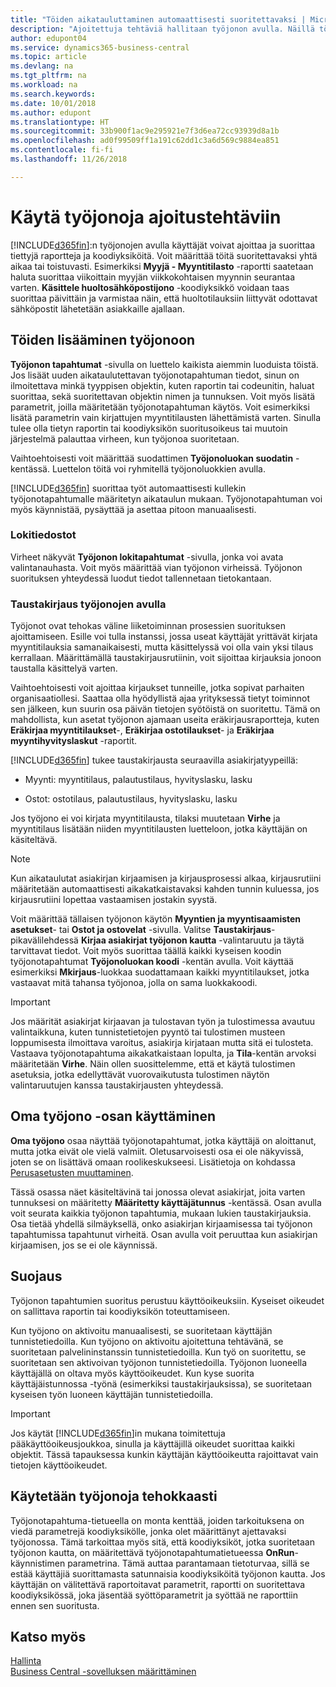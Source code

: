 ```yaml
---
title: "Töiden aikatauluttaminen automaattisesti suoritettavaksi | Microsoft Docs"
description: "Ajoitettuja tehtäviä hallitaan työjonon avulla. Näillä töillä suoritetaan raportteja ja codeuniteja. Voit määrittää töitä suoritettavaksi yhtä aikaa tai toistuvasti."
author: edupont04
ms.service: dynamics365-business-central
ms.topic: article
ms.devlang: na
ms.tgt_pltfrm: na
ms.workload: na
ms.search.keywords: 
ms.date: 10/01/2018
ms.author: edupont
ms.translationtype: HT
ms.sourcegitcommit: 33b900f1ac9e295921e7f3d6ea72cc93939d8a1b
ms.openlocfilehash: ad0f99509ff1a191c62dd1c3a6d569c9884ea851
ms.contentlocale: fi-fi
ms.lasthandoff: 11/26/2018

---
```

# <a name="use-job-queues-to-schedule-tasks"></a>Käytä työjonoja ajoitustehtäviin
[!INCLUDE[d365fin](includes/d365fin_md.md)]:n työjonojen avulla käyttäjät voivat ajoittaa ja suorittaa tiettyjä raportteja ja koodiyksiköitä. Voit määrittää töitä suoritettavaksi yhtä aikaa tai toistuvasti. Esimerkiksi **Myyjä - Myyntitilasto** -raportti saatetaan haluta suorittaa viikoittain myyjän viikkokohtaisen myynnin seurantaa varten. **Käsittele huoltosähköpostijono** -koodiyksikkö voidaan taas suorittaa päivittäin ja varmistaa näin, että huoltotilauksiin liittyvät odottavat sähköpostit lähetetään asiakkaille ajallaan.  

## <a name="add-jobs-to-the-job-queue"></a>Töiden lisääminen työjonoon
**Työjonon tapahtumat** -sivulla on luettelo kaikista aiemmin luoduista töistä. Jos lisäät uuden aikataulutettavan työjonotapahtuman tiedot, sinun on ilmoitettava minkä tyyppisen objektin, kuten raportin tai codeunitin, haluat suorittaa, sekä suoritettavan objektin nimen ja tunnuksen. Voit myös lisätä parametrit, joilla määritetään työjonotapahtuman käytös. Voit esimerkiksi lisätä parametrin vain kirjattujen myyntitilausten lähettämistä varten. Sinulla tulee olla tietyn raportin tai koodiyksikön suoritusoikeus tai muutoin järjestelmä palauttaa virheen, kun työjonoa suoritetaan.  

Vaihtoehtoisesti voit määrittää suodattimen **Työjonoluokan suodatin** -kentässä. Luettelon töitä voi ryhmitellä työjonoluokkien avulla.

[!INCLUDE[d365fin](includes/d365fin_md.md)] suorittaa työt automaattisesti kullekin työjonotapahtumalle määritetyn aikataulun mukaan. Työjonotapahtuman voi myös käynnistää, pysäyttää ja asettaa pitoon manuaalisesti.

### <a name="log-files"></a>Lokitiedostot
Virheet näkyvät **Työjonon lokitapahtumat** -sivulla, jonka voi avata valintanauhasta. Voit myös määrittää vian työjonon virheissä. Työjonon suorituksen yhteydessä luodut tiedot tallennetaan tietokantaan.  

### <a name="background-posting-with-job-queues"></a>Taustakirjaus työjonojen avulla
Työjonot ovat tehokas väline liiketoiminnan prosessien suorituksen ajoittamiseen. Esille voi tulla instanssi, jossa useat käyttäjät yrittävät kirjata myyntitilauksia samanaikaisesti, mutta käsittelyssä voi olla vain yksi tilaus kerrallaan. Määrittämällä taustakirjausrutiinin, voit sijoittaa kirjauksia jonoon taustalla käsittelyä varten.  

 Vaihtoehtoisesti voit ajoittaa kirjaukset tunneille, jotka sopivat parhaiten organisaatiollesi. Saattaa olla hyödyllistä ajaa yrityksessä tietyt toiminnot sen jälkeen, kun suurin osa päivän tietojen syötöistä on suoritettu. Tämä on mahdollista, kun asetat työjonon ajamaan useita eräkirjausraportteja, kuten **Eräkirjaa myyntitilaukset**-, **Eräkirjaa ostotilaukset**- ja **Eräkirjaa myyntihyvityslaskut** -raportit.  

 [!INCLUDE[d365fin](includes/d365fin_md.md)] tukee taustakirjausta seuraavilla asiakirjatyypeillä:  

-   Myynti: myyntitilaus, palautustilaus, hyvityslasku, lasku  

-   Ostot: ostotilaus, palautustilaus, hyvityslasku, lasku  

 Jos työjono ei voi kirjata myyntitilausta, tilaksi muutetaan **Virhe** ja myyntitilaus lisätään niiden myyntitilausten luetteloon, jotka käyttäjän on käsiteltävä.  

> [!NOTE]  
>  Kun aikataulutat asiakirjan kirjaamisen ja kirjausprosessi alkaa, kirjausrutiini määritetään automaattisesti aikakatkaistavaksi kahden tunnin kuluessa, jos kirjausrutiini lopettaa vastaamisen jostakin syystä.  

Voit määrittää tällaisen työjonon käytön **Myyntien ja myyntisaamisten asetukset**- tai **Ostot ja ostovelat** -sivulla. Valitse **Taustakirjaus**-pikavälilehdessä **Kirjaa asiakirjat työjonon kautta** -valintaruutu ja täytä tarvittavat tiedot. Voit myös suorittaa täällä kaikki kyseisen koodin työjonotapahtumat **Työjonoluokan koodi** -kentän avulla. Voit käyttää esimerkiksi **Mkirjaus**-luokkaa suodattamaan kaikki myyntitilaukset, jotka vastaavat mitä tahansa työjonoa, jolla on sama luokkakoodi.  

> [!IMPORTANT]  
>  Jos määrität asiakirjat kirjaavan ja tulostavan työn ja tulostimessa avautuu valintaikkuna, kuten tunnistetietojen pyyntö tai tulostimen musteen loppumisesta ilmoittava varoitus, asiakirja kirjataan mutta sitä ei tulosteta. Vastaava työjonotapahtuma aikakatkaistaan lopulta, ja **Tila**-kentän arvoksi määritetään **Virhe**. Näin ollen suosittelemme, että et käytä tulostimen asetuksia, jotka edellyttävät vuorovaikutusta tulostimen näytön valintaruutujen kanssa taustakirjausten yhteydessä.  

## <a name="use-the-my-job-queue-part"></a>Oma työjono -osan käyttäminen
**Oma työjono** osaa näyttää työjonotapahtumat, jotka käyttäjä on aloittanut, mutta jotka eivät ole vielä valmiit. Oletusarvoisesti osa ei ole näkyvissä, joten se on lisättävä omaan roolikeskukseesi. Lisätietoja on kohdassa [Perusasetusten muuttaminen](ui-change-basic-settings.md).  

Tässä osassa näet käsiteltävinä tai jonossa olevat asiakirjat, joita varten tunnuksesi on määritetty **Määritetty käyttäjätunnus** -kentässä. Osan avulla voit seurata kaikkia työjonon tapahtumia, mukaan lukien taustakirjauksia. Osa tietää yhdellä silmäyksellä, onko asiakirjan kirjaamisessa tai työjonon tapahtumissa tapahtunut virheitä. Osan avulla voit peruuttaa kun asiakirjan kirjaamisen, jos se ei ole käynnissä.  

## <a name="security"></a>Suojaus  
Työjonon tapahtumien suoritus perustuu käyttöoikeuksiin. Kyseiset oikeudet on sallittava raportin tai koodiyksikön toteuttamiseen.  

Kun työjono on aktivoitu manuaalisesti, se suoritetaan käyttäjän tunnistetiedoilla. Kun työjono on aktivoitu ajoitettuna tehtävänä, se suoritetaan palvelininstanssin tunnistetiedoilla. Kun työ on suoritettu, se suoritetaan sen aktivoivan työjonon tunnistetiedoilla. Työjonon luoneella käyttäjällä on oltava myös käyttöoikeudet. Kun kyse suorita käyttäjäistunnossa -työnä (esimerkiksi taustakirjauksissa), se suoritetaan kyseisen työn luoneen käyttäjän tunnistetiedoilla.  

> [!IMPORTANT]  
>  Jos käytät [!INCLUDE[d365fin](includes/d365fin_md.md)]in mukana toimitettuja pääkäyttöoikeusjoukkoa, sinulla ja käyttäjillä oikeudet suorittaa kaikki objektit. Tässä tapauksessa kunkin käyttäjän käyttöoikeutta rajoittavat vain tietojen käyttöoikeudet.  

## <a name="using-job-queues-effectively"></a>Käytetään työjonoja tehokkaasti  
Työjonotapahtuma-tietueella on monta kenttää, joiden tarkoituksena on viedä parametrejä koodiyksikölle, jonka olet määrittänyt ajettavaksi työjonossa. Tämä tarkoittaa myös sitä, että koodiyksiköt, jotka suoritetaan työjonon kautta, on määritettävä työjonotapahtumatietueessa **OnRun**-käynnistimen parametrina. Tämä auttaa parantamaan tietoturvaa, sillä se estää käyttäjiä suorittamasta satunnaisia koodiyksiköitä työjonon kautta. Jos käyttäjän on välitettävä raportoitavat parametrit, raportti on suoritettava koodiyksikössä, joka jäsentää syöttöparametrit ja syöttää ne raporttiin ennen sen suoritusta.  

## <a name="see-also"></a>Katso myös  
[Hallinta](admin-setup-and-administration.md)  
[Business Central -sovelluksen määrittäminen](setup.md)  

